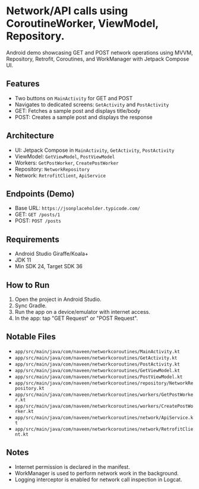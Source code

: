 Network/API calls using CoroutineWorker, ViewModel, Repository.
==========================

Android demo showcasing GET and POST network operations using MVVM, Repository, Retrofit, Coroutines, and WorkManager with Jetpack Compose UI.

Features
--
- Two buttons on `MainActivity` for GET and POST
- Navigates to dedicated screens: `GetActivity` and `PostActivity`
- GET: Fetches a sample post and displays title/body
- POST: Creates a sample post and displays the response

Architecture
--
- UI: Jetpack Compose in `MainActivity`, `GetActivity`, `PostActivity`
- ViewModel: `GetViewModel`, `PostViewModel`
- Workers: `GetPostWorker`, `CreatePostWorker`
- Repository: `NetworkRepository`
- Network: `RetrofitClient`, `ApiService`

Endpoints (Demo)
--
- Base URL: `https://jsonplaceholder.typicode.com/`
- GET: `GET /posts/1`
- POST: `POST /posts`

Requirements
--
- Android Studio Giraffe/Koala+
- JDK 11
- Min SDK 24, Target SDK 36

How to Run
--
1. Open the project in Android Studio.
2. Sync Gradle.
3. Run the app on a device/emulator with internet access.
4. In the app: tap "GET Request" or "POST Request".

Notable Files
--
- `app/src/main/java/com/naveen/networkcoroutines/MainActivity.kt`
- `app/src/main/java/com/naveen/networkcoroutines/GetActivity.kt`
- `app/src/main/java/com/naveen/networkcoroutines/PostActivity.kt`
- `app/src/main/java/com/naveen/networkcoroutines/GetViewModel.kt`
- `app/src/main/java/com/naveen/networkcoroutines/PostViewModel.kt`
- `app/src/main/java/com/naveen/networkcoroutines/repository/NetworkRepository.kt`
- `app/src/main/java/com/naveen/networkcoroutines/workers/GetPostWorker.kt`
- `app/src/main/java/com/naveen/networkcoroutines/workers/CreatePostWorker.kt`
- `app/src/main/java/com/naveen/networkcoroutines/network/ApiService.kt`
- `app/src/main/java/com/naveen/networkcoroutines/network/RetrofitClient.kt`

Notes
--
- Internet permission is declared in the manifest.
- WorkManager is used to perform network work in the background.
- Logging interceptor is enabled for network call inspection in Logcat.

